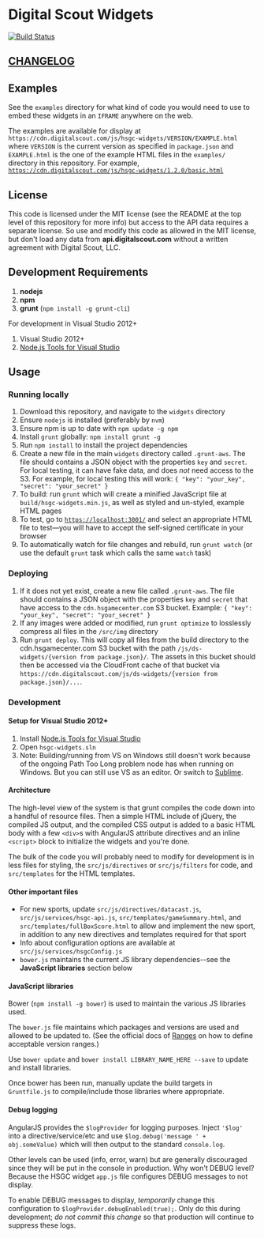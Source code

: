 # Digital Scout Widgets

[![Build Status](http://build.digitalscout.com:8080/buildStatus/icon?job=GameCenterWidgetsBuild)](http://build.digitalscout.com:8080/job/GameCenterWidgetsBuild)

## [CHANGELOG](https://github.com/playon/ds-hsgc-api-samples/blob/master/widgets/History.md)

## Examples

See the `examples` directory for what kind of code you would need to use to embed these widgets in an `IFRAME` anywhere on the web.

The examples are available for display at `https://cdn.digitalscout.com/js/hsgc-widgets/VERSION/EXAMPLE.html` where `VERSION` is the current version as specified in `package.json` and `EXAMPLE.html` is the one of the example HTML files in the `examples/` directory in this repository. For example, [`https://cdn.digitalscout.com/js/hsgc-widgets/1.2.0/basic.html`](https://cdn.digitalscout.com/js/hsgc-widgets/1.2.0/basic.html)

## License

This code is licensed under the MIT license (see the README at the top level of this repository for more info) but access to the API data requires a separate license. So use and modify this code as allowed in the MIT license, but don't load any data from **api.digitalscout.com** without a written agreement with Digital Scout, LLC.

## Development Requirements

1. **nodejs**
1. **npm**
1. **grunt** (`npm install -g grunt-cli`)

For development in Visual Studio 2012+

1. Visual Studio 2012+
1. [Node.js Tools for Visual Studio](https://nodejstools.codeplex.com/wikipage?title=Projects)

## Usage

### Running locally

1. Download this repository, and navigate to the `widgets` directory
1. Ensure `nodejs` is installed (preferably by `nvm`)
1. Ensure npm is up to date with `npm update -g npm`
1. Install `grunt` globally: `npm install grunt -g`
1. Run `npm install` to install the project dependencies
1. Create a new file in the main `widgets` directory called `.grunt-aws`. The file should contains a JSON object with the properties `key` and `secret`. For local testing, it can have fake data, and does *not* need access to the S3. For example, for local testing this will work: `{ "key": "your_key", "secret": "your_secret" }`
1. To build: run `grunt` which will create a minified JavaScript file at `build/hsgc-widgets.min.js`, as well as styled and un-styled, example HTML pages
1. To test, go to [`https://localhost:3001/`](https://localhost:3001/) and select an appropriate HTML file to test—you will have to accept the self-signed certificate in your browser
1. To automatically watch for file changes and rebuild, run `grunt watch` (or use the default `grunt` task which calls the same `watch` task)

### Deploying

1. If it does not yet exist, create a new file called `.grunt-aws`. The file should contains a JSON object with the properties `key` and `secret` that have access to the `cdn.hsgamecenter.com` S3 bucket. Example: `{ "key": "your_key", "secret": "your_secret" }`
1. If any images were added or modified, run `grunt optimize` to losslessly compress all files in the `/src/img` directory
1. Run `grunt deploy`.  This will copy all files from the build directory to the cdn.hsgamecenter.com S3 bucket with the path `/js/ds-widgets/{version from package.json}/`. The assets in this bucket should then be accessed via the CloudFront cache of that bucket via `https://cdn.digitalscout.com/js/ds-widgets/{version from package.json}/...`.

### Development

#### Setup for Visual Studio 2012+

1. Install [Node.js Tools for Visual Studio](https://nodejstools.codeplex.com/wikipage?title=Projects)
1. Open `hsgc-widgets.sln`
1. Note: Building/running from VS on Windows still doesn't work because of the ongoing Path Too Long problem node has when running on Windows. But you can still use VS as an editor. Or switch to [Sublime](http://www.sublimetext.com/).

#### Architecture

The high-level view of the system is that grunt compiles the code down into a handful of resource files. Then a simple HTML include of jQuery, the compiled JS output, and the compiled CSS output is added to a basic HTML body with a few `<div>`s with AngularJS attribute directives and an inline `<script>` block to initialize the widgets and you're done.

The bulk of the code you will probably need to modify for development is in less files for styling, the `src/js/directives` or `src/js/filters` for code, and `src/templates` for the HTML templates.

#### Other important files

* For new sports, update `src/js/directives/datacast.js`, `src/js/services/hsgc-api.js`, `src/templates/gameSummary.html`, and `src/templates/fullBoxScore.html` to allow and implement the new sport, in addition to any new directives and templates required for that sport
* Info about configuration options are available at `src/js/services/hsgcConfig.js`
* `bower.js` maintains the current JS library dependencies--see the **JavaScript libraries** section below

#### JavaScript libraries

Bower (`npm install -g bower`) is used to maintain the various JS libraries used.

The `bower.js` file maintains which packages and versions are used and allowed to be updated to. (See the official docs of [Ranges](https://github.com/npm/node-semver#ranges) on how to define acceptable version ranges.)

Use `bower update` and `bower install LIBRARY_NAME_HERE --save` to update and install libraries.

Once bower has been run, manually update the build targets in `Gruntfile.js` to compile/include those libraries where appropriate.

#### Debug logging

AngularJS provides the `$logProvider` for logging purposes. Inject `'$log'` into a directive/service/etc and use `$log.debug('message ' + obj.someValue)` which will then output to the standard `console.log`.

Other levels can be used (info, error, warn) but are generally discouraged since they will be put in the console in production. Why won't DEBUG level? Because the HSGC widget `app.js` file configures DEBUG messages to not display.

To enable DEBUG messages to display, *temporarily* change this configuration to `$logProvider.debugEnabled(true);`. Only do this during development; *do not commit this change* so that production will continue to suppress these logs.
